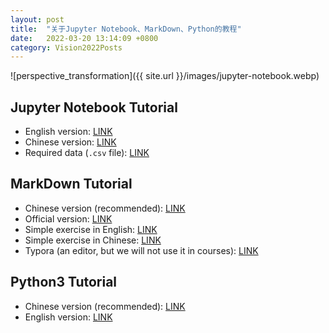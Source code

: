 ```yaml
---
layout: post
title:  "关于Jupyter Notebook、MarkDown、Python的教程"
date:   2022-03-20 13:14:09 +0800
category: Vision2022Posts
---
```




![perspective_transformation]({{ site.url }}/images/jupyter-notebook.webp)


## **Jupyter Notebook** Tutorial

- English version: [LINK](https://www.dataquest.io/blog/jupyter-notebook-tutorial/)
- Chinese version: [LINK](https://zhuanlan.zhihu.com/p/75402607)
- Required data (`.csv` file): [LINK](https://s3.amazonaws.com/dq-blog-files/fortune500.csv)


## **MarkDown** Tutorial

- Chinese version (recommended): [LINK](https://www.runoob.com/markdown/md-tutorial.html)
- Official version: [LINK](http://www.markdown.cn/)
- Simple exercise in English: [LINK](https://www.markdowntutorial.com/)
- Simple exercise in Chinese: [LINK](https://www.markdowntutorial.com/zh-cn/)
- Typora (an editor, but we will not use it in courses): [LINK](https://typora.io/)


## **Python3** Tutorial

- Chinese version (recommended): [LINK](https://www.runoob.com/python3/python3-tutorial.html)
- English version: [LINK](https://www.codecademy.com/learn/learn-python-3)
